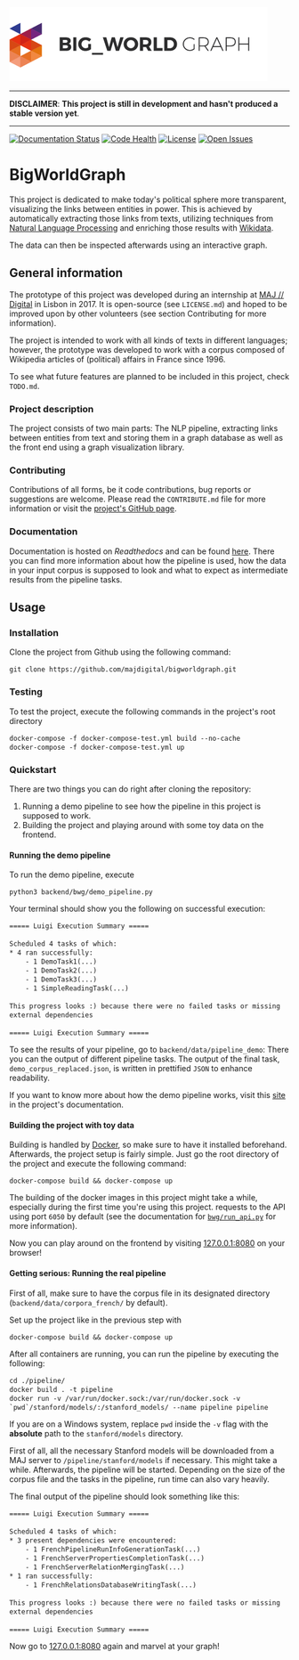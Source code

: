 
![](./img/logo.png)

___

**DISCLAIMER**: **This project is still in development and hasn't produced a stable version yet**.

___

[![Documentation Status](https://readthedocs.org/projects/bigworldgraph/badge/?version=latest)](http://bigworldgraph.readthedocs.io/?badge=latest)
[![Code Health](https://landscape.io/github/majdigital/bigworldgraph/develop/landscape.svg?style=flat)](https://landscape.io/github/majdigital/bigworldgraph/develop)
[![License](https://img.shields.io/badge/license-MIT-blue.svg)](https://img.shields.io/badge/license-MIT-blue.svg)
[![Open Issues](https://img.shields.io/github/issues/majdigital/bigworldgraph.svg)](https://img.shields.io/github/issues/majdigital/bigworldgraph.svg)

# BigWorldGraph

This project is dedicated to make today's political sphere more transparent, visualizing the links between entities in 
power. This is achieved by automatically extracting those links from texts, utilizing techniques from [Natural Language 
Processing](https://en.wikipedia.org/wiki/Natural_language_processing) and enriching those results with 
[Wikidata](https://www.wikidata.org/wiki/Wikidata:Main_Page).

The data can then be inspected afterwards using an interactive graph.


## General information

The prototype of this project was developed during an internship at [MAJ // Digital](http://maj.digital/) in Lisbon in 2017. 
It is open-source (see `LICENSE.md`) and hoped to be improved upon by other volunteers (see section Contributing for more 
information). 

The project is intended to work with all kinds of texts in different languages; however, the prototype was developed to 
work with a corpus composed of Wikipedia articles of (political) affairs in France since 1996.

To see what future features are planned to be included in this project, check `TODO.md`.

### Project description

The project consists of two main parts: The NLP pipeline, extracting links between entities from text and storing them 
in a graph database as well as the front end using a graph visualization library.

### Contributing

Contributions of all forms, be it code contributions, bug reports or suggestions are welcome. Please read the 
`CONTRIBUTE.md` file for more information or visit the [project's GitHub page](https://github.com/majdigital/bigworldgraph).

### Documentation

Documentation is hosted on *Readthedocs* and can be found [here](http://bigworldgraph.readthedocs.io/). 
There you can find more information about how the pipeline is used, how the data in your input corpus is supposed to 
look and what to expect as intermediate results from the pipeline tasks.

## Usage

### Installation

Clone the project from Github using the following command:

    git clone https://github.com/majdigital/bigworldgraph.git

### Testing

To test the project, execute the following commands in the project's root directory

    docker-compose -f docker-compose-test.yml build --no-cache
    docker-compose -f docker-compose-test.yml up
    
### Quickstart

There are two things you can do right after cloning the repository:

1. Running a demo pipeline to see how the pipeline in this project is supposed to work.
2. Building the project and playing around with some toy data on the frontend.

#### Running the demo pipeline

To run the demo pipeline, execute 

    python3 backend/bwg/demo_pipeline.py
    
Your terminal should show you the following on successful execution:

    ===== Luigi Execution Summary =====
    
    Scheduled 4 tasks of which:
    * 4 ran successfully:
        - 1 DemoTask1(...)
        - 1 DemoTask2(...)
        - 1 DemoTask3(...)
        - 1 SimpleReadingTask(...)
    
    This progress looks :) because there were no failed tasks or missing external dependencies
    
    ===== Luigi Execution Summary =====

To see the results of your pipeline, go to ``backend/data/pipeline_demo``: There you can the output of different 
pipeline tasks. The output of the final task, ``demo_corpus_replaced.json``, is written in prettified ``JSON`` to 
enhance readability.

If you want to know more about how the demo pipeline works, visit this [site](http://bigworldgraph.readthedocs.io/bwg.demo_pipeline.html) in the project's documentation.

#### Building the project with toy data

Building is handled by [Docker](https://www.docker.com/), so make sure to have it installed beforehand.  
Afterwards, the project setup is fairly simple. Just go the root directory of the project and execute the following command:

    docker-compose build && docker-compose up
    
The building of the docker images in this project might take a while, especially during the first time you're using this
project. requests to the API using port `6050` by default (see the documentation for [`bwg/run_api.py`](http://bigworldgraph.readthedocs.io/bwg.run_api.html)
for more information).

Now you can play around on the frontend by visiting [127.0.0.1:8080](127.0.0.1:8080) on your browser!

#### Getting serious: Running the real pipeline

First of all, make sure to have the corpus file in its designated directory (``backend/data/corpora_french/`` by default).

Set up the project like in the previous step with 

    docker-compose build && docker-compose up

After all containers are running, you can run the pipeline by executing the following:

    cd ./pipeline/
    docker build . -t pipeline
    docker run -v /var/run/docker.sock:/var/run/docker.sock -v `pwd`/stanford/models/:/stanford_models/ --name pipeline pipeline
    
If you are on a Windows system, replace `pwd` inside the `-v` flag with the **absolute** path to the `stanford/models` 
 directory.

First of all, all the necessary Stanford models will be downloaded from a MAJ server to ``/pipeline/stanford/models`` if necessary. 
This might take a while.
Afterwards, the pipeline will be started. Depending on the size of the corpus file and the tasks in the pipeline, run time
can also vary heavily. 

The final output of the pipeline should look something like this: 

    ===== Luigi Execution Summary =====

    Scheduled 4 tasks of which:
    * 3 present dependencies were encountered:
        - 1 FrenchPipelineRunInfoGenerationTask(...)
        - 1 FrenchServerPropertiesCompletionTask(...)
        - 1 FrenchServerRelationMergingTask(...)
    * 1 ran successfully:
        - 1 FrenchRelationsDatabaseWritingTask(...)
    
    This progress looks :) because there were no failed tasks or missing external dependencies
    
    ===== Luigi Execution Summary =====

Now go to [127.0.0.1:8080](127.0.0.1:8080) again and marvel at your graph!
